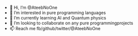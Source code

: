 - 👋 Hi, I’m @AteebNoOne
- 👀 I’m interested in pure programming languages
- 🌱 I’m currently learning AI and Quantum physics
- 💞️ I’m looking to collaborate on any pure programmingprojects
- 📫 Reach me fb/github/twitter/@AteebNoOne 

<!---
AteebNoOne/AteebNoOne is a ✨ special ✨ repository because its `README.md` (this file) appears on your GitHub profile.
You can click the Preview link to take a look at your changes.
--->
